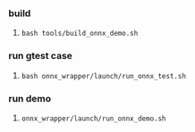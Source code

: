 ### build
1. `bash tools/build_onnx_demo.sh`

### run gtest case
1. `bash onnx_wrapper/launch/run_onnx_test.sh`

### run demo
1. `onnx_wrapper/launch/run_onnx_demo.sh`
